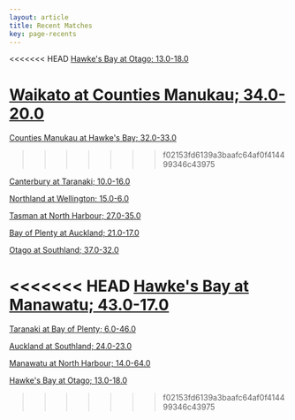 ```yaml
---  
layout: article  
title: Recent Matches  
key: page-recents  
---
```


<<<<<<< HEAD
[Hawke's Bay at Otago; 13.0-18.0](reviews//2022-08-17-Otago-Hawke'sBay)

[Waikato at Counties Manukau; 34.0-20.0](reviews//2022-08-19-CountiesManukau-Waikato)
=======
[Counties Manukau at Hawke's Bay; 32.0-33.0](reviews//2022-08-12-Hawke'sBay-CountiesManukau)
>>>>>>> f02153fd6139a3baafc64af0f414499346c43975

[Canterbury at Taranaki; 10.0-16.0](reviews//2022-08-19-Taranaki-Canterbury)

[Northland at Wellington; 15.0-6.0](reviews//2022-08-19-Wellington-Northland)

[Tasman at North Harbour; 27.0-35.0](reviews//2022-08-20-NorthHarbour-Tasman)

[Bay of Plenty at Auckland; 21.0-17.0](reviews//2022-08-20-Auckland-BayofPlenty)

[Otago at Southland; 37.0-32.0](reviews//2022-08-20-Southland-Otago)

<<<<<<< HEAD
[Hawke's Bay at Manawatu; 43.0-17.0](reviews//2022-08-21-Manawatu-Hawke'sBay)
=======
[Taranaki at Bay of Plenty; 6.0-46.0](reviews//2022-08-13-BayofPlenty-Taranaki)

[Auckland at Southland; 24.0-23.0](reviews//2022-08-13-Southland-Auckland)

[Manawatu at North Harbour; 14.0-64.0](reviews//2022-08-14-NorthHarbour-Manawatu)

[Hawke's Bay at Otago; 13.0-18.0](reviews//2022-08-17-Otago-Hawke'sBay)
>>>>>>> f02153fd6139a3baafc64af0f414499346c43975
